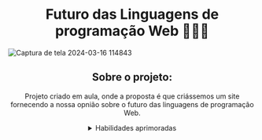 <h1 align="center"> Futuro das Linguagens de programação Web 👩🏾‍💻</h1>

<div>
  
 ![Captura de tela 2024-03-16 114843](https://github.com/MarianaRodriguesTech/Curso-Dev-Web-Full-Stack/assets/141480630/a10ac1c0-9350-4cc0-8212-3ffc7e21aec4)
  
</div>

<div align="center">

## Sobre o projeto:

Projeto criado em aula, onde a proposta é que criássemos um site fornecendo a nossa opnião sobre o futuro das linguagens de programação Web.

<details>
<summary>Habilidades aprimoradas</summary>
  
- HTML

- CSS

- JavaScript
  
</details>

</div>

